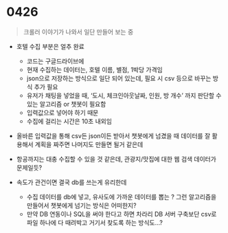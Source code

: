 # 0426

> 크롤러 이야기가 나와서 일단 만들어 보는 중
> 
- 호텔 수집 부분은 얼추 완료
    - 코드는 구글드라이브에
    - 현재 수집하는 데이터는, 호텔 이름, 별점, 1박당 가격임
    - json으로 저장하는 방식으로 일단 되어 있는데, 필요 시 csv 등으로 바꾸는 방식 추가 필요
    - 유저가 채팅을 넣었을 때, ‘도시, 체크인아웃날짜, 인원, 방 개수’ 까지 판단할 수 있는 알고리즘 or 챗봇이 필요함
    - 입력값으로 넣어야 하기 때문
    - 수집에 걸리는 시간은 10초 내외임
- 올바른 입력값을 통해 csv든 json이든 받아서 챗봇에게 넘겼을 때 데이터를 잘 활용해서 계획을 짜주면 나머지도 만들면 될거 같은데
- 항공까지는 대충 수집할 수 있을 것 같은데, 관광지/맛집에 대한 웹 검색 데이터가 문제일듯?

- 속도가 관건이면 결국 db를 쓰는게 유리한데
    - 수집 데이터를 db에 넣고, 유사도에 가까운 데이터를 뽑는 ? 그런 알고리즘을 만들어서 챗봇에게 넘기는 방식은 어떠한지?
    - 만약 DB 연동이나 SQL을 써야 한다고 하면 차라리 DB 서버 구축보단 csv로 파일 하나에 다 때려박고 거기서 찾도록 하는 방식도...?
